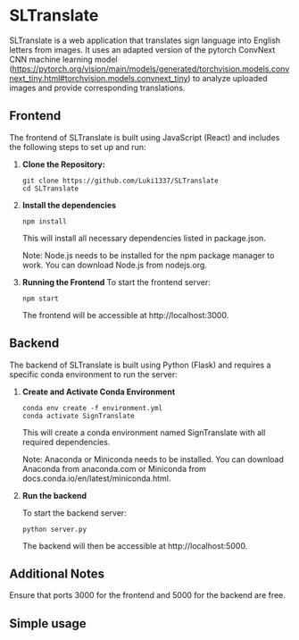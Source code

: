 # SLTranslate

SLTranslate is a web application that translates sign language into English letters from images. It uses an adapted version of the pytorch ConvNext CNN machine learning model (https://pytorch.org/vision/main/models/generated/torchvision.models.convnext_tiny.html#torchvision.models.convnext_tiny) to analyze uploaded images and provide corresponding translations.

## Frontend

The frontend of SLTranslate is built using JavaScript (React) and includes the following steps to set up and run:

1. **Clone the Repository:**

   ```
   git clone https://github.com/Luki1337/SLTranslate
   cd SLTranslate
   ```

1. **Install the dependencies**
    ```
    npm install
    ```
    This will install all necessary dependencies listed in package.json.

    Note: Node.js needs to be installed for the npm package manager to work. You can download Node.js from nodejs.org.

4. **Running the Frontend**
    To start the frontend server:
    ```
    npm start
    ```
    The frontend will be accessible at http://localhost:3000.

## Backend

The backend of SLTranslate is built using Python (Flask) and requires a specific conda environment to run the server:

1. **Create and Activate Conda Environment**
   
    ```
    conda env create -f environment.yml
    conda activate SignTranslate
    ```
    
    This will create a conda environment named SignTranslate with all required dependencies.

    Note: Anaconda or Miniconda needs to be installed. You can download Anaconda from anaconda.com or Miniconda from docs.conda.io/en/latest/miniconda.html.

3. **Run the backend**

    To start the backend server:
   
    ```
    python server.py
    ```

    The backend will then be accessible at http://localhost:5000.

## Additional Notes 

Ensure that ports 3000 for the frontend and 5000 for the backend are free.
    

    
## Simple usage


